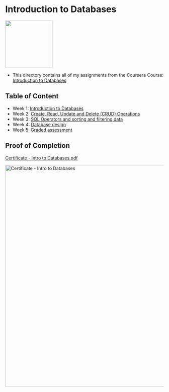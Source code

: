 # Introduction to Databases

<img src="../meta-logo.png" width=150>

- This directory contains all of my assignments from the Coursera Course: [Introduction to Databases](https://www.coursera.org/learn/introduction-to-databases?specialization=meta-database-engineer)

## Table of Content

- Week 1: [Introduction to Databases](https://github.com/Memmes27/Meta-Database-Engineer-Professional/tree/main/Course%201%20-%20Introduction%20to%20Databases/Week%201%20-%20Introduction%20to%20Databases)
- Week 2: [Create, Read, Update and Delete (CRUD) Operations](https://github.com/Memmes27/Meta-Database-Engineer-Professional/tree/main/Course%201%20-%20Introduction%20to%20Databases/Week%202%20-%20Create%2C%20Read%2C%20Update%20and%20Delete%20(CRUD)%20Operations)
- Week 3: [SQL Operators and sorting and filtering data](https://github.com/Memmes27/Meta-Database-Engineer-Professional/tree/main/Course%201%20-%20Introduction%20to%20Databases/Week%203%20-%20SQL%20Operators%20and%20sorting%20and%20filtering%20data)
- Week 4: [Database design](https://github.com/Memmes27/Meta-Database-Engineer-Professional/tree/main/Course%201%20-%20Introduction%20to%20Databases/Week%204%20-%20Database%20design)
- Week 5: [Graded assessment](https://github.com/Memmes27/Meta-Database-Engineer-Professional/tree/main/Course%201%20-%20Introduction%20to%20Databases/Week%205%20-%20Graded%20assessment)

## Proof of Completion

[Certificate - Intro to Databases.pdf](https://github.com/Memmes27/Meta-Database-Engineer-Professional/files/12353895/Certificate.-.Intro.to.Databases.pdf)

<img width="703" alt="Certificate - Intro to Databases" src="https://github.com/Memmes27/Meta-Database-Engineer-Professional/assets/63331353/9dda325f-4779-43fb-b467-23ffc2b6640e">

